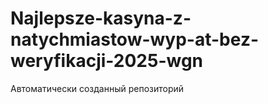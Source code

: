 # Najlepsze-kasyna-z-natychmiastow-wyp-at-bez-weryfikacji-2025-wgn
Автоматически созданный репозиторий
